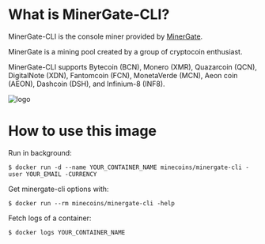 # What is MinerGate-CLI?

MinerGate-CLI is the console miner provided by [MinerGate](http://rebrand.ly/minergate).

MinerGate is a mining pool created by a group of cryptocoin enthusiast.

MinerGate-CLI supports Bytecoin (BCN), Monero (XMR), Quazarcoin (QCN), DigitalNote (XDN), Fantomcoin (FCN), MonetaVerde (MCN), Aeon coin (AEON), Dashcoin (DSH), and Infinium-8 (INF8).

![logo](https://scontent.cdninstagram.com/t51.2885-19/s150x150/11939576_895926810497744_2081713499_a.jpg)

# How to use this image

Run in background:

```console
$ docker run -d --name YOUR_CONTAINER_NAME minecoins/minergate-cli -user YOUR_EMAIL -CURRENCY
```

Get minergate-cli options with:

```console
$ docker run --rm minecoins/minergate-cli -help
```

Fetch logs of a container:

```console
$ docker logs YOUR_CONTAINER_NAME
```
